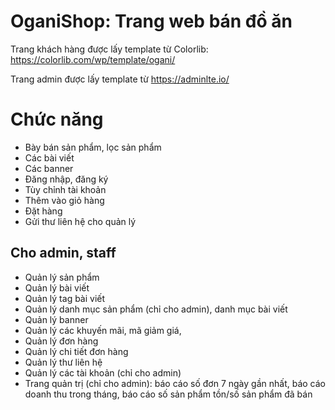 # OganiShop: Trang web bán đồ ăn

Trang khách hàng được lấy template từ Colorlib: https://colorlib.com/wp/template/ogani/

Trang admin được lấy template từ https://adminlte.io/

# Chức năng

* Bày bán sản phẩm, lọc sản phẩm
* Các bài viết
* Các banner
* Đăng nhập, đăng ký
* Tùy chỉnh tài khoản
* Thêm vào giỏ hàng
* Đặt hàng
* Gửi thư liên hệ cho quản lý

## Cho admin, staff

* Quản lý sản phẩm
* Quản lý bài viết
* Quản lý tag bài viết
* Quản lý danh mục sản phẩm (chỉ cho admin), danh mục bài viết
* Quản lý banner
* Quản lý các khuyến mãi, mã giảm giá,
* Quản lý đơn hàng
* Quản lý chi tiết đơn hàng
* Quản lý thư liên hệ
* Quản lý các tài khoản (chỉ cho admin)
* Trang quản trị (chỉ cho admin): báo cáo số đơn 7 ngày gần nhất, báo cáo doanh thu trong tháng, báo cáo số sản phẩm tồn/số sản phẩm đã bán
